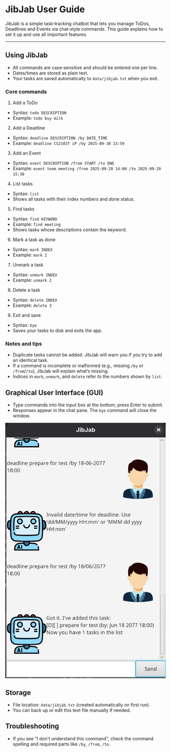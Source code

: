 # JibJab User Guide

JibJab is a simple task‑tracking chatbot that lets you manage ToDos, Deadlines and Events via chat‑style commands. This guide explains how to set it up and use all important features.

---

## Using JibJab

- All commands are case‑sensitive and should be entered one per line.
- Dates/times are stored as plain text.
- Your tasks are saved automatically to `data/jibjab.txt` when you exit.

### Core commands

1) Add a ToDo
- Syntax: `todo DESCRIPTION`
- Example: `todo buy milk`

2) Add a Deadline
- Syntax: `deadline DESCRIPTION /by DATE_TIME`
- Example: `deadline CS2103T iP /by 2025-09-30 23:59`

3) Add an Event
- Syntax: `event DESCRIPTION /from START /to END`
- Example: `event team meeting /from 2025-09-20 14:00 /to 2025-09-20 15:30`

4) List tasks
- Syntax: `list`
- Shows all tasks with their index numbers and done status.

5) Find tasks
- Syntax: `find KEYWORD`
- Example: `find meeting`
- Shows tasks whose descriptions contain the keyword.

6) Mark a task as done
- Syntax: `mark INDEX`
- Example: `mark 2`

7) Unmark a task
- Syntax: `unmark INDEX`
- Example: `unmark 2`

8) Delete a task
- Syntax: `delete INDEX`
- Example: `delete 3`

9) Exit and save
- Syntax: `bye`
- Saves your tasks to disk and exits the app.

### Notes and tips
- Duplicate tasks cannot be added: JibJab will warn you if you try to add an identical task.
- If a command is incomplete or malformed (e.g., missing `/by` or `/from`/`/to`), JibJab will explain what’s missing.
- Indices in `mark`, `unmark`, and `delete` refer to the numbers shown by `list`.

## Graphical User Interface (GUI)
- Type commands into the input box at the bottom; press Enter to submit.
- Responses appear in the chat pane. The `bye` command will close the window.

![GUI](docs/Ui.png)

## Storage
- File location: `data/jibjab.txt` (created automatically on first run).
- You can back up or edit this text file manually if needed.

## Troubleshooting
- If you see "I don't understand this command", check the command spelling and required parts like `/by`, `/from`, `/to`.
